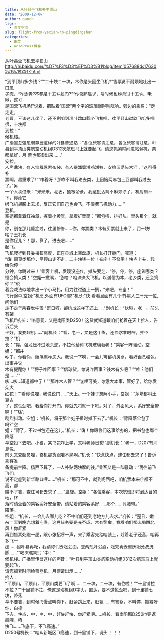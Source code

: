 ```yaml
---
title: 从叶县坐飞机去平顶山
date: '2009-12-06'
author: gaoch
tags:
  - 百度空间
slug: flight-from-yexian-to-pingdingshan
categories:
  - 旧文
  - WordPress博客
---
```


从叶县坐飞机去平顶山  
http://hi.baidu.com/%D7%F3%D3%EF%D3%B1/blog/item/057688dc176303d18c1029f7.html  

“到平顶山多少钱？”“二十块二十块，木你是头回坐飞机?”售票员不耐烦地吐出一口瓜  
子壳。“咋恁贵?不都是十五块钱门?”“你说那是求，啥时候也秒卖过十五块。瞅瞅，这可  
是国营飞机场!”说着，把贴着"国营"两个字的玻璃敲得咣咣响。旁边的乘客：“走走走，  
老曹，不该这儿坐了，还不剩咱到漯叶路口截个飞机哩，往平顶山过路飞机多哩很，十块都  
到拉！”  
候机楼。  
广播里忽强忽弱飘出这样的叶县普通话：“各位旅客请注意，各位旅客请注意，叶县到平顶山类航空动机组D312次航班马上就要起飞，请您抓紧时间进站登机，票都拿好，月
票也都掏出来……”  
安检。  
人声鼎沸，有人恼着尿素布袋，有人提溜着活鸡活鸭，安检员满头大汗：“这可得补  
票啊，超重求了!”“咋着呀？那咋不叫我进去类，上回恼两麻包土豆都叫我过去了。”另  
一个人凑过来：“来来来，老表，抽根帝豪，我这批活鸡不麻烦你了，机舱搁不下，你给它  
绑飞机翅膀上去求，反正它们自己也会飞，不浪费飞机动力……”  
登机。  
空姐都戴着红袖章，挥着小黄旗，拿着扩音筒：“都包挤，排好队。里头那个，就是  
你，别在那儿癔症啦，往里挤挤……你，你票类？木有买票就上来了，罚十块!
啥？王机长  
是你侄儿？！那，算了，进去吧……”  
起飞。  
飞机爬行到县委楼顶高度，正在县城上空盘旋，机长打开舱门，喊道：  
“嗨!
房顶类那位，平顶山走不走，二十块钱一位！有座！不绕圈！快点上来，我给你停一  
分钟，你跳过来！”乘客上机，发现没座位，掉头要走，“停，停，停，座该哪类？怪会捣人类！”空姐一撇嘴，“急啥？咱泱泱大飞机，以诚信为本，老乡类，还会捣你？”说  
着变戏法似地拿出一个小马扎，用力往过道上一搁，“来吧，专座！”  
飞行途中.空姐:"机长,外面有UFO耶!"机长:"快
看看里面有几个!外星人三十元一位,问他们  
走不走?"乘客发牢骚:"歪日呀，都挤成这样了还上....."副机长：“快瞅，老一，前头有架  
飞机!”机长：“咯意蛋，又是南阳类D250！这货就知道跟咱们抢着在天上拾人，告诉后头  
坐好，我要超机……"副机长：“看，老一，又是这个货，还怪求准时哩，拉不拉？”机  
长：“靠，强龙压不过地头蛇，不拉他给你飞机玻璃砸老！”乘客一阵骚动。空姐：“都并  
吵了，你看你，瞌睡瘾咋恁大，我说一下啊，一会儿可都机灵点，看好自己哩包，出事并说  
木有提醒你！”“将子咋回事？”“信球货，你说咋回事？钱木有少吧？”“咋？他们是……”“  
咳…咳…知道都中了！”“那咋木人管？”“说哩可美，你恁大本事，管好了，给你发朵大  
红花！”“看你说哩，我说说门……”天上。一个娃子想解小手，空姐：“茅坑都叫土豆占  
了，这慌劲吧，我给你打开门，你就先将就一下吧。对了，外面风大，系好安全带啊！”飞机  
剧烈抖动。空姐：“机长，将子那个娃子尿时掉下去了。”机长：“背降落伞包了吗?”空  
姐：“背了，不过书包还在这儿。”机长：“嗨！你瞅你们这事给办的，把书包也绑个降落  
伞空投下去吧。小孩，某书包咋上学，又叫老师日觉!”副机长：“老一，D207有消息说，  
前头又查超员哩，查机那货跟咱不熟啊。”机长：“快点快点，逮住都去求了！告诉乘客准  
备提前空降。杨西下算了，一人补贴两块摩的钱。”乘客又是一阵骚动：“再往前飞飞们，  
说不定能到新华路口哩……”机长：“那可不中，就到杨西吧，咱机票本来价都不高，都  
赚不了钱，查住可都去求了……”盘旋。空姐：“各位乘客，本次航班即将到达目的地，降  
落时请坐着的乘客系好安全带，请站着的乘客系好……那个……裤腰带。”  
降落。  
空姐：“机长，一会儿去哪儿吃？不中咱们还到老地方儿去求。”机长：“歪日，嫩  
杂一天到晚光想着吃类，这月任务要是完不成，木有奖金，我看咱们都去喝西北风！你赶紧  
再到售票处跑一趟，跟小张招呼一声，来了乘客先给咱装上，趁着老子还高，咱再多飞一  
趟……回叶县再吃，我请你们去吃会面，整两瓶叶公酒，吃完再去重庆阳光洗洗脚……”“喝39度吧？“中！”  
候机楼。广播里传出这样的声音：“叶县到平顶山类航空动机组D312次航班马上就要起飞，  
请您抓紧时间检票登机，月票请出示……”  
拾人：  
“平顶山，平顶山，平顶山类要飞了啊……二十块，二十块，有位啦！”“十里铺拉不拉？”“十里铺不拉，俺这是动机组D字头，直达，要不这慌劲吧，到十里铺七块，降落  
伞不要钱，到时候飞慢点叫你下。赶紧跳上来，赶紧……有警察，不叫停，抓紧呀你，白掉  
下去，快点，中，中，中，赶快赶快，你赶紧吧……机长，看南阳那D250也要返航哩，咱  
快飞……飞底下，不飞高速。”  
D250号机长：“咱从新城区飞高速，到十里铺下，调头 ！！！
